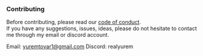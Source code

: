 ### Contributing
Before contributing, please read our [code of conduct](https://github.com/Yurem1/PokeAPI-Enhanced/blob/main/CODE_OF_CONDUCT.md).   
If you have any suggestions, issues, ideas, please do not hesitate to contact me through my email or discord account.

Email: yuremtovar1@gmail.com
Discord: realyurem
